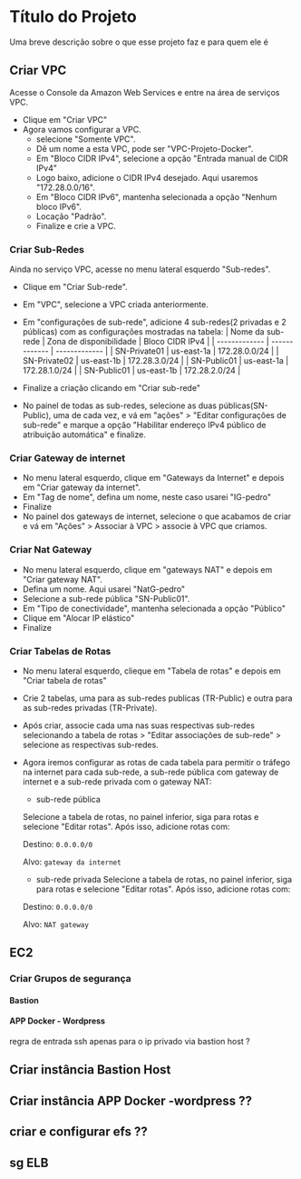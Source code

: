 # Título do Projeto

Uma breve descrição sobre o que esse projeto faz e para quem ele é

## Criar VPC
Acesse o Console da Amazon Web Services e entre na área de serviços VPC.
- Clique em "Criar VPC"
- Agora vamos configurar a VPC.
  - selecione "Somente VPC".
  - Dê um nome a esta VPC, pode ser "VPC-Projeto-Docker".
  - Em "Bloco CIDR IPv4", selecione a opção "Entrada manual de CIDR IPv4"
  - Logo baixo, adicione o CIDR IPv4 desejado. Aqui usaremos "172.28.0.0/16".
  - Em "Bloco CIDR IPv6", mantenha selecionada a opção "Nenhum bloco IPv6".
  - Locação "Padrão".
  - Finalize e crie a VPC.
### Criar Sub-Redes
Ainda no serviço VPC, acesse no menu lateral esquerdo "Sub-redes".
- Clique em "Criar Sub-rede".
- Em "VPC", selecione a VPC criada anteriormente.
- Em "configurações de sub-rede", adicione 4 sub-redes(2 privadas e 2 públicas) com as configurações mostradas na tabela:
| Nome da sub-rede | Zona de disponibilidade | Bloco CIDR IPv4  | 
| ------------- | ------------- | ------------- |
| SN-Private01  | us-east-1a  | 172.28.0.0/24  | 
| SN-Private02  | us-east-1b | 172.28.3.0/24  |
| SN-Public01  | us-east-1a  | 172.28.1.0/24  |
| SN-Public01  | us-east-1b   | 172.28.2.0/24  |

- Finalize a criação clicando em "Criar sub-rede"
- No painel de todas as sub-redes, selecione as duas públicas(SN-Public), uma de cada vez, e vá em "ações" > "Editar configurações de sub-rede" e marque a opção "Habilitar endereço IPv4 público de atribuição automática" e finalize.

### Criar Gateway de internet
- No menu lateral esquerdo, clique em "Gateways da Internet" e depois em "Criar gateway da internet".
- Em "Tag de nome", defina um nome, neste caso usarei "IG-pedro"
- Finalize
- No painel dos gateways de internet, selecione o que acabamos de criar e vá em "Ações" > Associar à VPC > associe à VPC que criamos.
### Criar Nat Gateway
- No menu lateral esquerdo, clique em "gateways NAT" e depois em "Criar gateway NAT".
- Defina um nome. Aqui usarei "NatG-pedro"
- Selecione a sub-rede pública "SN-Public01".
- Em "Tipo de conectividade", mantenha selecionada a opção "Público"
- Clique em "Alocar IP elástico"
- Finalize
### Criar Tabelas de Rotas
- No menu lateral esquerdo, clieque em "Tabela de rotas" e depois em "Criar tabela de rotas"
- Crie 2 tabelas, uma para as sub-redes publicas (TR-Public) e outra para as sub-redes privadas (TR-Private).
- Após criar, associe cada uma nas suas respectivas sub-redes selecionando a tabela de rotas > "Editar associações de sub-rede" > selecione as respectivas sub-redes.
- Agora iremos configurar as rotas de cada tabela para permitir o tráfego na internet para cada sub-rede, a sub-rede pública com gateway de internet e a sub-rede privada com o gateway NAT:
  - sub-rede pública

  Selecione a tabela de rotas, no painel inferior, siga para rotas e selecione "Editar rotas". Após isso, adicione rotas com:

  Destino: ```0.0.0.0/0```

  Alvo: ```gateway da internet```


  - sub-rede privada
  Selecione a tabela de rotas, no painel inferior, siga para rotas e selecione "Editar rotas". Após isso, adicione rotas com:

  Destino: ```0.0.0.0/0```

  Alvo: ```NAT gateway ```

## EC2
### Criar Grupos de segurança
#### Bastion
#### APP Docker - Wordpress
regra de entrada ssh apenas para o ip privado via bastion host ?



## Criar instância Bastion Host

## Criar instância APP Docker -wordpress ??

## criar e configurar efs ??

## sg ELB